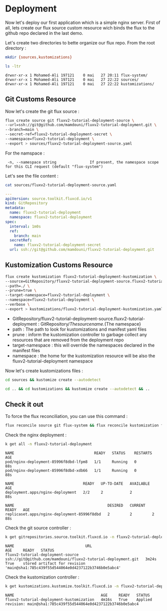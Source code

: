 # Deployment

Now let's deploy our first application which is a simple nginx server.
First of all, lets create our flux source custom resource wich binds the flux to the github repo declared in the last demo.

Let's create two directories to bette organize our flux repo. From the root directory :

```bash
mkdir {sources,kustomizations}
```

```bash
ls -ltr
```

```log
drwxr-xr-x 1 Mohamed-Ali 197121    0 mai   27 20:11 flux-system/
drwxr-xr-x 1 Mohamed-Ali 197121    0 mai   27 22:22 sources/
drwxr-xr-x 1 Mohamed-Ali 197121    0 mai   27 22:22 kustomizations/
```

## Git Customs Resource

Now let's create the git flux source :
```bash
flux create source git fluxv2-tutorial-deployment-source \
--url=ssh://git@github.com/mamdouni/fluxv2-tutorial-deployment.git \
--branch=main \
--secret-ref=fluxv2-tutorial-deployment-secret \
--namespace=fluxv2-tutorial-deployment \
--export > sources/fluxv2-tutorial-deployment-source.yaml
```

For the namspace :
```log
 -n, --namespace string               If present, the namespace scope for this CLI request (default "flux-system")
```

Let's see the file content :
```bash
cat sources/fluxv2-tutorial-deployment-source.yaml
```

```yaml
---
apiVersion: source.toolkit.fluxcd.io/v1
kind: GitRepository
metadata:
  name: fluxv2-tutorial-deployment
  namespace: fluxv2-tutorial-deployment
spec:
  interval: 1m0s
  ref:
    branch: main
  secretRef:
    name: fluxv2-tutorial-deployment-secret
  url: ssh://git@github.com/mamdouni/fluxv2-tutorial-deployment.git
```


## Kustomization Customs Resource

```bash
flux create kustomization fluxv2-tutorial-deployment-kustomization \
--source=GitRepository/fluxv2-tutorial-deployment-source.fluxv2-tutorial-deployment
--path=./ \
--prune=true \
--target-namespace=fluxv2-tutorial-deployment \
--namespace=fluxv2-tutorial-deployment \
--verbose \
--export > kustomizations/fluxv2-tutorial-deployment-kustomization.yaml
```

- GitRepository/fluxv2-tutorial-deployment-source.fluxv2-tutorial-deployment : GitRepository/${The source name}.${The namespace}
- path : The path to look for kustomizations and manifest yaml files
- prune : inform the kustomization controller to garbage collect any resources that are removed from the deployment repo
- target-namespace : this will override the namespaces declared in the manifest files
- namespace : the home for the kustomization resource will be also the fluxv2-tutorial-deployment namespace

Now let's create kustomizations files :

```bash
cd sources && kustomize create --autodetect
```

```bash
cd .. && cd kustomizations && kustomize create --autodetect && ..
```

## Check it out

To force the flux reconciliation, you can use this command :
```bash
flux reconcile source git flux-system && flux reconcile kustomization flux-system
```

Check the nginx deployment :
```bash
k get all -n fluxv2-tutorial-deployment
```

```log
NAME                                    READY   STATUS    RESTARTS   AGE
pod/nginx-deployment-85996f8dbd-lfpm8   1/1     Running   0          88s
pod/nginx-deployment-85996f8dbd-xdb66   1/1     Running   0          88s

NAME                               READY   UP-TO-DATE   AVAILABLE   AGE
deployment.apps/nginx-deployment   2/2     2            2           88s

NAME                                          DESIRED   CURRENT   READY   AGE
replicaset.apps/nginx-deployment-85996f8dbd   2         2         2       88s
```

Check the git source controller :

```bash
k get gitrepositories.source.toolkit.fluxcd.io -n fluxv2-tutorial-deployment
```

```log
NAME                                URL                                                            AGE     READY   STATUS
fluxv2-tutorial-deployment-source   ssh://git@github.com/mamdouni/fluxv2-tutorial-deployment.git   3m24s   True    stored artifact for revision 'main@sha1:785c439f55d544064e0d4237122b3746b0e5abc4'
```

Check the kustomization controller :

```bash
k get kustomizations.kustomize.toolkit.fluxcd.io -n fluxv2-tutorial-deployment
```

```log
NAME                                       AGE     READY   STATUS
fluxv2-tutorial-deployment-kustomization   4m16s   True    Applied revision: main@sha1:785c439f55d544064e0d4237122b3746b0e5abc4
```